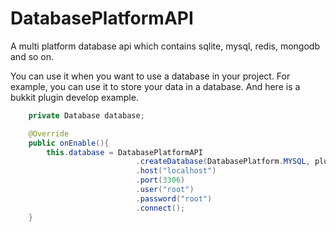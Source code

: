 # DatabasePlatformAPI
A multi platform database api which contains sqlite, mysql, redis, mongodb and so on.

You can use it when you want to use a database in your project.
For example, you can use it to store your data in a database.
And here is a bukkit plugin develop example.
```java
    private Database database;

    @Override
    public onEnable(){
        this.database = DatabasePlatformAPI
                            .createDatabase(DatabasePlatform.MYSQL, pluginName)
                            .host("localhost")
                            .port(3306)
                            .user("root")
                            .password("root")
                            .connect();
    }
```